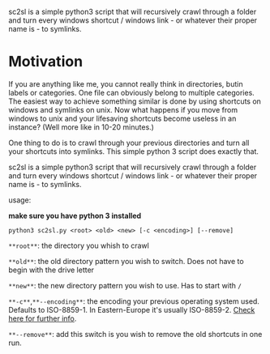sc2sl is a simple python3 script that will recursively crawl through a folder and turn every windows shortcut / windows link - or whatever their proper name is - to symlinks. 

# Motivation
If you are anything like me, you cannot really think in directories, butin labels or categories. One file can obviously belong to multiple categories. The easiest way to achieve something similar is done by using shortcuts on windows and symlinks on unix. Now what happens if you move from windows to unix and your lifesaving shortcuts become useless in an instance? (Well more like in 10-20 minutes.)

One thing to do is to crawl through your previous directories and turn all your shortcuts into symlinks. This simple python 3 script does exactly that.

sc2sl is a simple python3 script that will recursively crawl through a folder and turn every windows shortcut / windows link - or whatever their proper name is - to symlinks. 

usage:

**make sure you have python 3 installed**

`python3 sc2sl.py <root> <old> <new> [-c <encoding>] [--remove]`

`**root**`: the directory you whish to crawl

`**old**`: the old directory pattern you wish to switch. Does not have to begin with the drive letter

`**new**`: the new directory pattern you wish to use. Has to start with `/`

`**-c**`,`**--encoding**`: the encoding your previous operating system used. Defaults to ISO-8859-1. In Eastern-Europe it's usually ISO-8859-2. [Check here for further info](https://en.wikipedia.org/wiki/ISO/IEC_8859-1).

`**--remove**`: add this switch is you wish to remove the old shortcuts in one run.
